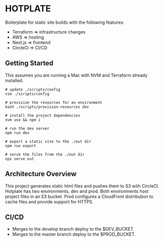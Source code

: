 # HOTPLATE
Boilerplate for static site builds with the following features:
* Terraform => infrastructure changes
* AWS => hosting
* Next.js => frontend
* CircleCI => CI/CD

## Getting Started
This assumes you are running a Mac with NVM and Terraform already installed.
```
# update ./scripts/config
vim ./scripts/config

# provision the resources for an environment
bash ./scripts/provision-resources dev

# install the project dependencies
nvm use && npm i

# run the dev server
npm run dev

# export a static site to the ./out dir
npm run export

# serve the files from the ./out dir
npx serve out
```
## Architecture Overview
This project generates static html files and pushes them to S3 with CircleCI. 
Hotplate has two environments, dev and prod. Both environments host project files
in an S3 bucket. Prod configures a CloudFront distribution to cache files and provide
support for HTTPS.

## CI/CD
* Merges to the develop branch deploy to the $DEV_BUCKET.
* Merges to the master branch deploy to the $PROD_BUCKET.
